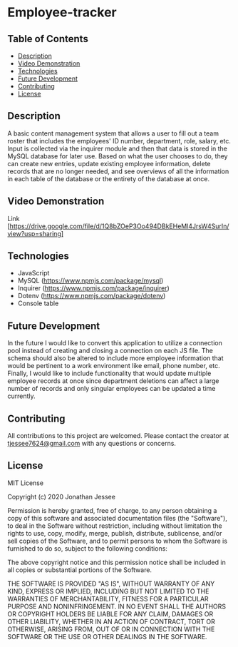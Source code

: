 # Employee-tracker

## Table of Contents
* [Description](#Description)
* [Video Demonstration](#Video_Demonstration)
* [Technologies](#Technologies)
* [Future Development](#Future_Development)
* [Contributing](#Contributing)
* [License](#License)

## Description
A basic content management system that allows a user to fill out a team roster that includes the employees' ID number, department, role, salary, etc. 
Input is collected via the inquirer module and then that data is stored in the MySQL database for later use. Based on what the user chooses to do, 
they can create new entries, update existing employee information, delete records that are no longer needed, and see overviews of all the information
in each table of the database or the entirety of the database at once. 

## Video Demonstration
Link [https://drive.google.com/file/d/1Q8bZOeP3Oo494DBkEHeMl4JrsW4SurIn/view?usp=sharing]


## Technologies
* JavaScript 
* MySQL (https://www.npmjs.com/package/mysql)
* Inquirer (https://www.npmjs.com/package/inquirer)
* Dotenv (https://www.npmjs.com/package/dotenv)
* Console table

## Future Development
In the future I would like to convert this application to utilize a connection pool instead of creating and closing a connection on each JS file.
The schema should also be altered to include more employee information that would be pertinent to a work environment like email, phone number, etc. 
Finally, I would like to include functionality that would update multiple employee records at once since department deletions can affect a large
number of records and only singular employees can be updated a time currently. 

## Contributing 
All contributions to this project are welcomed. Please contact the creator at tjessee7624@gmail.com
with any questions or concerns. 

## License
MIT License

Copyright (c) 2020 Jonathan Jessee

Permission is hereby granted, free of charge, to any person obtaining a copy
of this software and associated documentation files (the "Software"), to deal
in the Software without restriction, including without limitation the rights
to use, copy, modify, merge, publish, distribute, sublicense, and/or sell
copies of the Software, and to permit persons to whom the Software is
furnished to do so, subject to the following conditions:

The above copyright notice and this permission notice shall be included in all
copies or substantial portions of the Software.

THE SOFTWARE IS PROVIDED "AS IS", WITHOUT WARRANTY OF ANY KIND, EXPRESS OR
IMPLIED, INCLUDING BUT NOT LIMITED TO THE WARRANTIES OF MERCHANTABILITY,
FITNESS FOR A PARTICULAR PURPOSE AND NONINFRINGEMENT. IN NO EVENT SHALL THE
AUTHORS OR COPYRIGHT HOLDERS BE LIABLE FOR ANY CLAIM, DAMAGES OR OTHER
LIABILITY, WHETHER IN AN ACTION OF CONTRACT, TORT OR OTHERWISE, ARISING FROM,
OUT OF OR IN CONNECTION WITH THE SOFTWARE OR THE USE OR OTHER DEALINGS IN THE
SOFTWARE.